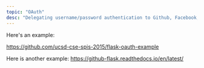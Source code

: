 ```yaml
---
topic: "OAuth"
desc: "Delegating username/password authentication to Github, Facebook, Google, etc."
---
```


Here's an example: 

<https://github.com/ucsd-cse-spis-2015/flask-oauth-example>

Here is another example:
<https://github-flask.readthedocs.io/en/latest/>
